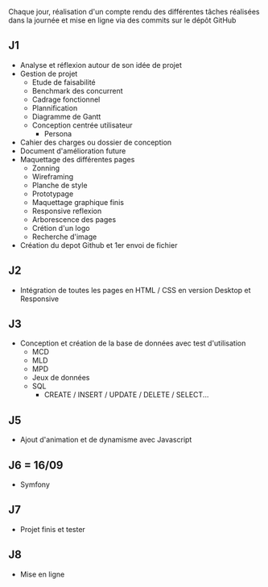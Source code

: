 Chaque jour, réalisation d'un compte rendu des différentes tâches réalisées dans la journée et mise en ligne via des commits sur le dépôt GitHub

## J1
- Analyse et réflexion autour de son idée de projet
- Gestion de projet
  - Etude de faisabilité 
  - Benchmark des concurrent 
  - Cadrage fonctionnel 
  - Plannification
  - Diagramme de Gantt
  - Conception centrée utilisateur
    - Persona
- Cahier des charges ou dossier de conception
- Document d'amélioration future
- Maquettage des différentes pages
  - Zonning 
  - Wireframing 
  - Planche de style 
  - Prototypage 
  - Maquettage graphique finis 
  - Responsive reflexion 
  - Arborescence des pages 
  - Crétion d'un logo 
  - Recherche d'image
- Création du depot Github et 1er envoi de fichier

## J2
- Intégration de toutes les pages en HTML / CSS en version Desktop et Responsive

## J3
- Conception et création de la base de données avec test d'utilisation 
  - MCD 
  - MLD 
  - MPD 
  - Jeux de données
  - SQL 
    - CREATE / INSERT / UPDATE / DELETE / SELECT...

## J5
- Ajout d'animation et de dynamisme avec Javascript

## J6 = 16/09
- Symfony

## J7
- Projet finis et tester

## J8
- Mise en ligne